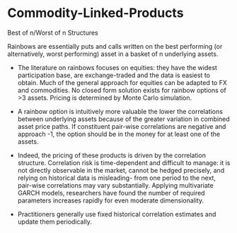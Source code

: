# Commodity-Linked-Products
Best of n/Worst of n Structures

Rainbows are essentially puts and calls written on the best performing (or alternatively, worst performing) asset in a basket of n underlying assets.

* The literature on rainbows focuses on equities: they have the widest participation base, are exchange-traded and the data is easiest to obtain. Much of the general approach for equities can be adapted to FX and commodities. No closed form solution exists for rainbow options of >3 assets. Pricing is determined by Monte Carlo simulation.

* A rainbow option is intuitively more valuable the lower the correlations between underlying assets because of the greater variation in combined asset price paths. If constituent pair-wise correlations are negative and approach -1, the option should be in the money for at least one of the assets.

* Indeed, the pricing of these products is driven by the correlation structure. Correlation risk is time-dependent and difficult to manage: it is not directly observable in the market, cannot be hedged precisely, and relying on historical data is misleading- from one period to the next, pair-wise correlations may vary substantially. Applying multivariate GARCH models, researchers have found the number of required parameters increases rapidly for even moderate dimensionality.

* Practitioners generally use fixed historical correlation estimates and update them periodically.
